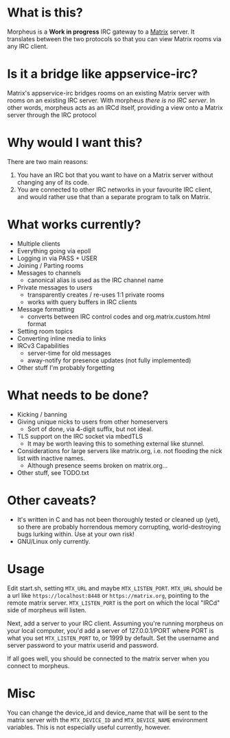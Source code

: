 # What is this?

Morpheus is a **Work in progress** IRC gateway to a [Matrix](https://matrix.org) server.
It translates between the two protocols so that you can view Matrix rooms via
any IRC client.

# Is it a bridge like appservice-irc?

Matrix's appservice-irc bridges rooms on an existing Matrix server with rooms on
an existing IRC server. With morpheus *there is no IRC server*.
In other words, morpheus acts as an IRCd itself, providing a view onto a Matrix
server through the IRC protocol

# Why would I want this?

There are two main reasons:

1) You have an IRC bot that you want to have on a Matrix server without changing
   any of its code.
2) You are connected to other IRC networks in your favourite IRC client, and
   would rather use that than a separate program to talk on Matrix.

# What works currently?

* Multiple clients
* Everything going via epoll
* Logging in via PASS + USER
* Joining / Parting rooms
* Messages to channels
	* canonical alias is used as the IRC channel name
* Private messages to users
	* transparently creates / re-uses 1:1 private rooms
	* works with query buffers in IRC clients
* Message formatting
	* converts between IRC control codes and org.matrix.custom.html format
* Setting room topics
* Converting inline media to links
* IRCv3 Capabilities
	* server-time for old messages
	* away-notify for presence updates (not fully implemented)
* Other stuff I'm probably forgetting

# What needs to be done?

* Kicking / banning
* Giving unique nicks to users from other homeservers
	* Sort of done, via 4-digit suffix, but not ideal.
* TLS support on the IRC socket via mbedTLS
	* It may be worth leaving this to something external like stunnel.
* Considerations for large servers like matrix.org, i.e. not flooding the nick list with inactive names.
	* Although presence seems broken on matrix.org...
* Other stuff, see TODO.txt

# Other caveats?

* It's written in C and has not been thoroughly tested or cleaned up (yet),
so there are probably horrendous memory corrupting, world-destroying bugs
lurking within. Use at your own risk!
* GNU/Linux only currently.

# Usage

Edit start.sh, setting `MTX_URL` and maybe `MTX_LISTEN_PORT`.
`MTX_URL` should be a url like `https://localhost:8448` or `https://matrix.org`,
 pointing to the remote matrix server.
`MTX_LISTEN_PORT` is the port on which the local "IRCd" side of morpheus will listen.

Next, add a server to your IRC client. Assuming you're running morpheus on your local
computer, you'd add a server of 127.0.0.1/PORT where PORT is what you set `MTX_LISTEN_PORT`
to, or 1999 by default. Set the username and server password to your matrix userid and password.

If all goes well, you should be connected to the matrix server when you connect to morpheus.

# Misc

You can change the device_id and device_name that will be sent to the matrix
server with the `MTX_DEVICE_ID` and `MTX_DEVICE_NAME` environment variables.
This is not especially useful currently, however.

